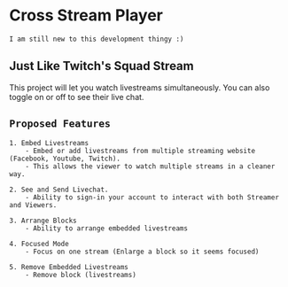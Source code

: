 # Cross Stream Player
    I am still new to this development thingy :)

## Just Like Twitch's Squad Stream

This project will let you watch livestreams simultaneously. You can also toggle on or off to see their live chat.

## `Proposed Features`

    1. Embed Livestreams
        - Embed or add livestreams from multiple streaming website (Facebook, Youtube, Twitch).
        - This allows the viewer to watch multiple streams in a cleaner way.

    2. See and Send Livechat.
        - Ability to sign-in your account to interact with both Streamer and Viewers.

    3. Arrange Blocks
        - Ability to arrange embedded livestreams

    4. Focused Mode
        - Focus on one stream (Enlarge a block so it seems focused)

    5. Remove Embedded Livestreams
        - Remove block (livestreams)